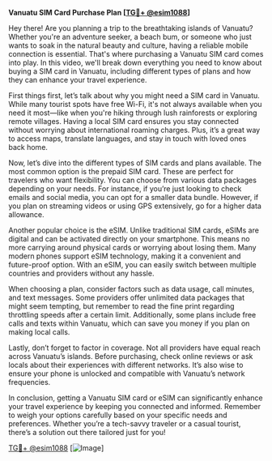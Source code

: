 **Vanuatu SIM Card Purchase Plan [[TG💪+ @esim1088](https://t.me/s/esim1088)]**

Hey there! Are you planning a trip to the breathtaking islands of Vanuatu? Whether you're an adventure seeker, a beach bum, or someone who just wants to soak in the natural beauty and culture, having a reliable mobile connection is essential. That's where purchasing a Vanuatu SIM card comes into play. In this video, we'll break down everything you need to know about buying a SIM card in Vanuatu, including different types of plans and how they can enhance your travel experience.

First things first, let’s talk about why you might need a SIM card in Vanuatu. While many tourist spots have free Wi-Fi, it's not always available when you need it most—like when you're hiking through lush rainforests or exploring remote villages. Having a local SIM card ensures you stay connected without worrying about international roaming charges. Plus, it’s a great way to access maps, translate languages, and stay in touch with loved ones back home.

Now, let’s dive into the different types of SIM cards and plans available. The most common option is the prepaid SIM card. These are perfect for travelers who want flexibility. You can choose from various data packages depending on your needs. For instance, if you’re just looking to check emails and social media, you can opt for a smaller data bundle. However, if you plan on streaming videos or using GPS extensively, go for a higher data allowance.

Another popular choice is the eSIM. Unlike traditional SIM cards, eSIMs are digital and can be activated directly on your smartphone. This means no more carrying around physical cards or worrying about losing them. Many modern phones support eSIM technology, making it a convenient and future-proof option. With an eSIM, you can easily switch between multiple countries and providers without any hassle.

When choosing a plan, consider factors such as data usage, call minutes, and text messages. Some providers offer unlimited data packages that might seem tempting, but remember to read the fine print regarding throttling speeds after a certain limit. Additionally, some plans include free calls and texts within Vanuatu, which can save you money if you plan on making local calls.

Lastly, don’t forget to factor in coverage. Not all providers have equal reach across Vanuatu’s islands. Before purchasing, check online reviews or ask locals about their experiences with different networks. It’s also wise to ensure your phone is unlocked and compatible with Vanuatu’s network frequencies.

In conclusion, getting a Vanuatu SIM card or eSIM can significantly enhance your travel experience by keeping you connected and informed. Remember to weigh your options carefully based on your specific needs and preferences. Whether you’re a tech-savvy traveler or a casual tourist, there’s a solution out there tailored just for you!

[TG💪+ @esim1088](https://t.me/s/esim1088) [![Image](https://i.postimg.cc/Y0z9fWf4/image.png)]
